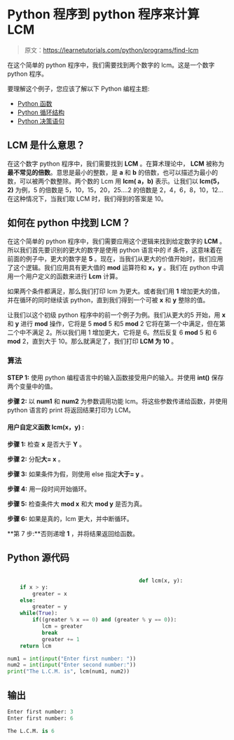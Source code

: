 # Python 程序到 python 程序来计算 LCM

> 原文：<https://learnetutorials.com/python/programs/find-lcm>

在这个简单的 python 程序中，我们需要找到两个数字的 lcm。这是一个数字 python 程序。

要理解这个例子，您应该了解以下 Python 编程主题:

*   [Python 函数](../../python/python-functions-tutorials "Python Functions")
*   [Python 循环结构](../../python/python-loop-tutorials "Loops in Python")
*   [Python 决策语句](../../python/decision-making-statements "Python decision making statements")

## LCM 是什么意思？

在这个数字 python 程序中，我们需要找到 **LCM** 。在算术理论中， **LCM** 被称为**最不常见的倍数**。意思是最小的整数，是 **a** 和 **b** 的倍数，也可以描述为最小的数，可以被两个数整除。两个数的 Lcm 用 **lcm( a，b)** 表示。让我们以 **lcm(5，2)** 为例，5 的倍数是 5，10，15，20，25....2 的倍数是 2，4，6，8，10，12...在这种情况下，当我们取 LCM 时，我们得到的答案是 10。

## 如何在 python 中找到 LCM？

在这个简单的 python 程序中，我们需要应用这个逻辑来找到给定数字的 **LCM** 。所以我们首先要识别的更大的数字是使用 python 语言中的 if 条件，这意味着在前面的例子中，更大的数字是 **5** 。现在，当我们从更大的价值开始时，我们应用了这个逻辑。我们应用具有更大值的 **mod** 运算符和 **x，y** 。我们在 python 中调用一个用户定义的函数来进行 **Lcm** 计算。

如果两个条件都满足，那么我们打印 lcm 为更大。或者我们用 **1** 增加更大的值，并在循环的同时继续该 python，直到我们得到一个可被 **x** 和 **y** 整除的值。

让我们以这个初级 python 程序中的前一个例子为例。我们从更大的5 开始，用 **x** 和 **y** 进行 **mod** 操作，它将是 5 **mod** 5 和5 **mod** 2 它将在第一个中满足，但在第二个中不满足 2。所以我们用 1 增加更大，它将是 6。然后反复 6 **mod** 5 和 6 **mod** 2，直到大于 10。那么就满足了，我们打印 **LCM 为 10** 。

### 算法

**STEP 1:** 使用 python 编程语言中的输入函数接受用户的输入。并使用 **int()** 保存两个变量中的值。

**步骤 2:** 以 **num1** 和 **num2** 为参数调用功能 lcm。将这些参数传递给函数，并使用 python 语言的 print 将返回结果打印为 LCM。

#### **用户自定义函数 lcm(x，y)** :

**步骤 1:** 检查 **x** 是否大于 **Y** 。

**步骤 2:** 分配**大= x** 。

**步骤 3:** 如果条件为假，则使用 else 指定**大于= y** 。

**步骤 4:** 用一段时间开始循环。

**步骤 5:** 检查条件大 **mod x** 和大 **mod y** 是否为真。

**步骤 6:** 如果是真的，lcm 更大，并中断循环。

**第 7 步:**否则递增 **1** ，并将结果返回给函数。

## Python 源代码

```py

                                          def lcm(x, y):  
    if x > y:  
        greater = x  
    else:  
        greater = y  
    while(True):  
        if((greater % x == 0) and (greater % y == 0)):  
           lcm = greater  
           break  
           greater += 1  
    return lcm  

num1 = int(input("Enter first number: "))  
num2 = int(input("Enter second number:"))  
print("The L.C.M. is", lcm(num1, num2)) 

```

## 输出

```py
Enter first number: 3
Enter first number: 6

The L.C.M. is 6
```